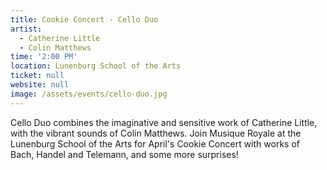 ```yaml
---
title: Cookie Concert - Cello Duo
artist:
  - Catherine Little
  - Colin Matthews
time: '2:00 PM'
location: Lunenburg School of the Arts
ticket: null
website: null
image: /assets/events/cello-duo.jpg
---
```


Cello Duo combines the imaginative and sensitive work of Catherine Little, with the vibrant sounds of Colin Matthews. Join Musique Royale at the Lunenburg School of the Arts for April's Cookie Concert with works of Bach, Handel and Telemann, and some more surprises!
